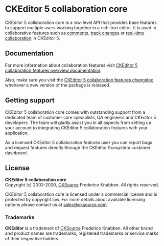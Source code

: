 # CKEditor 5 collaboration core

CKEditor 5 collaboration core is a low-level API that provides base features to support multiple users working together in a rich-text editor. It is used in collaborative features such as [comments](https://ckeditor.com/collaboration/comments/), [track changes](https://ckeditor.com/collaboration/track-changes/) or [real-time collaboration](https://ckeditor.com/collaboration/real-time/) in CKEditor 5.

## Documentation

For more information about collaboration features visit [CKEditor 5 collaboration features overview documentation](https://ckeditor.com/docs/ckeditor5/latest/features/collaboration/collaboration.html).

Also, make sure you visit the [CKEditor 5 collaboration features changelog](https://ckeditor.com/collaboration/changelog/) whenever a new version of the package is released.

## Getting support

CKEditor 5 collaboration core comes with outstanding support from a dedicated team of customer care specialists, QA engineers and CKEditor 5 developers. The team will gladly assist you in all aspects from setting up your account to integrating CKEditor 5 collaboration features with your application.

As a licensed CKEditor 5 collaboration features user you can report bugs and request features directly through the CKEditor Ecosystem customer dashboard.

## License

**CKEditor 5 collaboration core**<br>
Copyright (c) 2003-2020, [CKSource](http://cksource.com) Frederico Knabben. All rights reserved.

CKEditor 5 collaboration core is licensed under a commercial license and is protected by copyright law.
For more details about available licensing options please contact us at sales@cksource.com.

### Trademarks

**CKEditor** is a trademark of [CKSource](http://cksource.com) Frederico Knabben. All other brand and product names are trademarks, registered trademarks or service marks of their respective holders.
